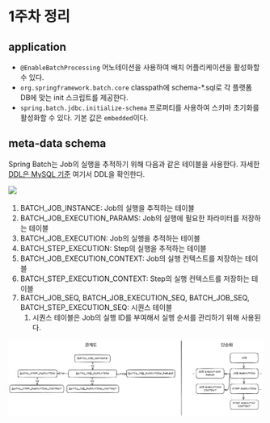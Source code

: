 # 1주차 정리

## application

- `@EnableBatchProcessing` 어노테이션을 사용하여 배치 어플리케이션을 활성화할 수 있다.
- `org.springframework.batch.core` classpath에 schema-*.sql로 각 플랫폼 DB에 맞는 init 스크립트를 제공한다.
- `spring.batch.jdbc.initialize-schema` 프로퍼티를 사용하여 스키마 초기화를 활성화할 수 있다. 기본 값은 `embedded`이다.

## meta-data schema

Spring Batch는 Job의 실행을 추적하기 위해 다음과 같은 테이블을 사용한다. 자세한 [DDL은 MySQL 기준](https://github.com/spring-projects/spring-batch/blob/main/spring-batch-core/src/main/resources/org/springframework/batch/core/schema-mysql.sql) 여기서 DDL을 확인한다.

![](https://docs.spring.io/spring-batch/reference/_images/meta-data-erd.png)

1. BATCH_JOB_INSTANCE: Job의 실행을 추적하는 테이블
2. BATCH_JOB_EXECUTION_PARAMS: Job의 실행에 필요한 파라미터를 저장하는 테이블
3. BATCH_JOB_EXECUTION: Job의 실행을 추적하는 테이블
4. BATCH_STEP_EXECUTION: Step의 실행을 추적하는 테이블
5. BATCH_JOB_EXECUTION_CONTEXT: Job의 실행 컨텍스트를 저장하는 테이블
6. BATCH_STEP_EXECUTION_CONTEXT: Step의 실행 컨텍스트를 저장하는 테이블
7. BATCH_JOB_SEQ, BATCH_JOB_EXECUTION_SEQ, BATCH_JOB_SEQ, BATCH_STEP_EXECUTION_SEQ: 시퀀스 테이블
    1. 시퀀스 테이블은 Job의 실행 ID를 부여해서 실행 순서를 관리하기 위해 사용된다.

![](/docs/img/image1.png)